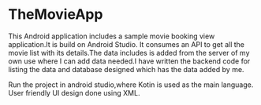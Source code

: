 # TheMovieApp

This Android application includes a sample movie booking view application.It is build on Android Studio.
It consumes an API to get all the movie list with its details.The data includes is added from the server of my own use
where I can add data needed.I have written the backend code for listing the data and database designed which has the data added by me.

Run the project in android studio,where Kotin is used as the main language.
User friendly UI design done using XML.

